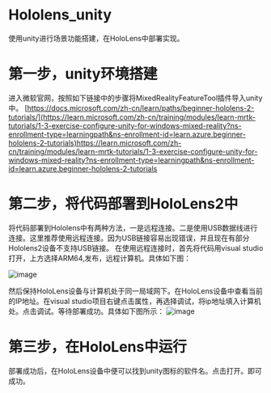 # Hololens_unity
使用unity进行场景功能搭建，在HoloLens中部署实现。
# 第一步，unity环境搭建
进入微软官网，按照如下链接中的步骤将MixedRealityFeatureTool插件导入unity中。
[https://docs.microsoft.com/zh-cn/learn/paths/beginner-hololens-2-tutorials/](https://learn.microsoft.com/zh-cn/training/modules/learn-mrtk-tutorials/1-3-exercise-configure-unity-for-windows-mixed-reality?ns-enrollment-type=learningpath&ns-enrollment-id=learn.azure.beginner-hololens-2-tutorials)https://learn.microsoft.com/zh-cn/training/modules/learn-mrtk-tutorials/1-3-exercise-configure-unity-for-windows-mixed-reality?ns-enrollment-type=learningpath&ns-enrollment-id=learn.azure.beginner-hololens-2-tutorials
# 第二步，将代码部署到HoloLens2中
将代码部署到Hololens中有两种方法，一是远程连接。二是使用USB数据线进行连接。这里推荐使用远程连接。因为USB链接容易出现错误，并且现在有部分Hololens2设备不支持USB链接。
在使用远程连接时，首先将代码用visual studio 打开，上方选择ARM64,发布，远程计算机。具体如下图：

![image](https://github.com/zjcajj/Hololens_unity/assets/103746806/d6328262-738e-4cff-b137-e4423899c14b)

然后保持HoloLens设备与计算机处于同一局域网下。在HoloLens设备中查看当前的IP地址。在visual studio项目右键点击属性，再选择调试，将ip地址填入计算机处。点击调试。等待部署成功。具体如下图所示：
![image](https://github.com/zjcajj/Hololens_unity/assets/103746806/a09de15e-5eb1-4b73-bbd4-c7aaeaad3304)
# 第三步，在HoloLens中运行
部署成功后，在HoloLens设备中便可以找到unity图标的软件名。点击打开。即可成功。
